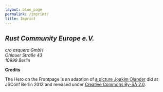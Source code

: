 ```yaml
---
layout: blue_page
permalink: /imprint/
title: Imprint
---
```



<section markdown="1">

<p>
<address>
<h2>Rust Community Europe e.V.</h2>
c/o asquera GmbH <br>
Ohlauer Straße 43 <br>
10999 Berlin
</address>
</p>


**Credits**

The Hero on the Frontpage is an adaption of [a picture Joakim Olander](https://www.flickr.com/photos/jockew/8255053049/) did at JSConf Berlin 2012 and released under [Creative Commons By-SA 2.0](https://creativecommons.org/licenses/by-sa/2.0/).

</section>
